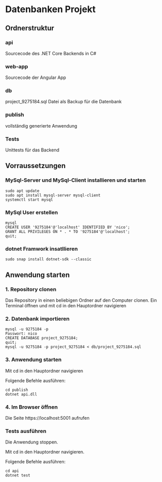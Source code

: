 # Datenbanken Projekt

## Ordnerstruktur

### api
Sourcecode des .NET Core Backends in C#

### web-app
Sourcecode der Angular App

### db
project_9275184.sql Datei als Backup für die Datenbank

### publish
vollständig generierte Anwendung

### Tests
Unittests für das Backend

## Vorraussetzungen

### MySql-Server und MySql-Client installieren und starten
```
sudo apt update
sudo apt install mysql-server mysql-client
systemctl start mysql
```

### MySql User erstellen
```
mysql
CREATE USER '9275184'@'localhost' IDENTIFIED BY 'nico';
GRANT ALL PRIVILEGES ON * . * TO '9275184'@'localhost';
quit;
```

### dotnet Framwork insatllieren
```
sudo snap install dotnet-sdk --classic
```

## Anwendung starten

### 1. Repository clonen

Das Repository in einen beliebigen Ordner auf den Computer clonen.
Ein Terminal öffnen und mit cd in den Hauptordner navigieren

### 2. Datenbank importieren
```
mysql -u 9275184 -p 
Passwort: nico
CREATE DATABASE project_9275184;
quit;
mysql -u 9275184 -p project_9275184 < db/project_9275184.sql
```

### 3. Anwendung starten
Mit cd in den Hauptordner navigieren

Folgende Befehle ausführen:
```
cd publish
dotnet api.dll
```

### 4. Im Browser öffnen

Die Seite https://localhost:5001 aufrufen

### Tests ausführen
Die Anwendung stoppen.

Mit cd in den Hauptordner navigieren.

Folgende Befehle ausführen:
```
cd api
dotnet test
```
